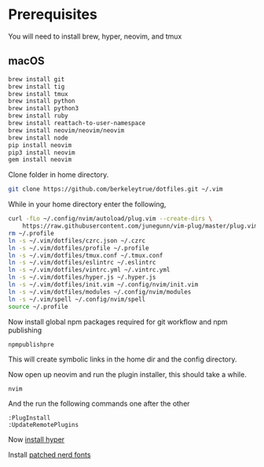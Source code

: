 # Prerequisites
You will need to install brew, hyper, neovim, and tmux

## macOS


```bash
brew install git
brew install tig
brew install tmux
brew install python
brew install python3
brew install ruby
brew install reattach-to-user-namespace
brew install neovim/neovim/neovim
brew install node
pip install neovim
pip3 install neovim
gem install neovim
```

Clone folder in home directory.

```bash
git clone https://github.com/berkeleytrue/dotfiles.git ~/.vim
```


While in your home directory enter the following,

```bash
curl -fLo ~/.config/nvim/autoload/plug.vim --create-dirs \
    https://raw.githubusercontent.com/junegunn/vim-plug/master/plug.vim;
rm ~/.profile
ln -s ~/.vim/dotfiles/czrc.json ~/.czrc
ln -s ~/.vim/dotfiles/profile ~/.profile
ln -s ~/.vim/dotfiles/tmux.conf ~/.tmux.conf
ln -s ~/.vim/dotfiles/eslintrc ~/.eslintrc
ln -s ~/.vim/dotfiles/vintrc.yml ~/.vintrc.yml
ln -s ~/.vim/dotfiles/hyper.js ~/.hyper.js
ln -s ~/.vim/dotfiles/init.vim ~/.config/nvim/init.vim
ln -s ~/.vim/dotfiles/modules ~/.config/nvim/modules
ln -s ~/.vim/spell ~/.config/nvim/spell
source ~/.profile
```

Now install global npm packages required for git workflow and npm publishing
```bash
npmpublishpre
```

This will create symbolic links in the home dir and the config
directory.

Now open up neovim and run the plugin installer, this should take a while.

```
nvim
```

And the run the following commands one after the other

```
:PlugInstall
:UpdateRemotePlugins
```

Now [install hyper](https://hyper.is/)

Install [patched nerd fonts](https://github.com/ryanoasis/nerd-fonts/blob/master/patched-fonts/DroidSansMono/complete/Droid%20Sans%20Mono%20for%20Powerline%20Nerd%20Font%20Complete%20Mono.otf)
